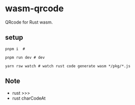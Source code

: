 # wasm-qrcode
QRcode for Rust wasm.


## setup

```shell
pnpm i  # 

pnpm run dev # dev 

yarn rsw watch # watch rust code generate wasm */pkg/*.js

```


## Note

- rust >>>
- rust charCodeAt
